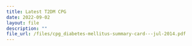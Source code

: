 ```yaml
---
title: Latest T2DM CPG
date: 2022-09-02
layout: file
description: ""
file_url: /files/cpg_diabetes-mellitus-summary-card---jul-2014.pdf
---
```

